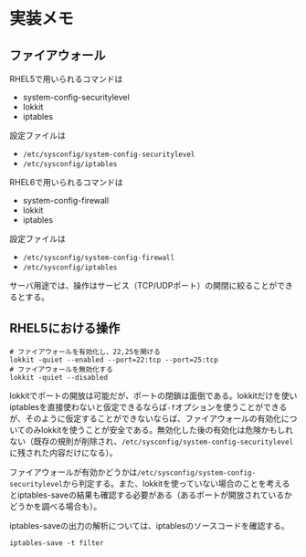 # 実装メモ

## ファイアウォール

RHEL5で用いられるコマンドは

* system-config-securitylevel
* lokkit
* iptables

設定ファイルは

* `/etc/sysconfig/system-config-securitylevel`
* `/etc/sysconfig/iptables`

RHEL6で用いられるコマンドは

* system-config-firewall
* lokkit
* iptables

設定ファイルは

* `/etc/sysconfig/system-config-firewall`
* `/etc/sysconfig/iptables`

サーバ用途では、操作はサービス（TCP/UDPポート）の開閉に絞ることができるとする。

## RHEL5における操作

```
# ファイアウォールを有効化し、22,25を開ける
lokkit -quiet --enabled --port=22:tcp --port=25:tcp
# ファイアウォールを無効化する
lokkit -quiet --disabled
```

lokkitでポートの開放は可能だが、ポートの閉鎖は面倒である。lokkitだけを使いiptablesを直接使わないと仮定できるならば`-f`オプションを使うことができるが、そのように仮定することができないならば、ファイアウォールの有効化についてのみlokkitを使うことが安全である。無効化した後の有効化は危険かもしれない（既存の規則が削除され、`/etc/sysconfig/system-config-securitylevel`に残された内容だけになる）。

ファイアウォールが有効かどうかは`/etc/sysconfig/system-config-securitylevel`から判定する。また、lokkitを使っていない場合のことを考えるとiptables-saveの結果も確認する必要がある（あるポートが開放されているかどうかを調べる場合も）。

iptables-saveの出力の解析については、iptablesのソースコードを確認する。

```
iptables-save -t filter
```
